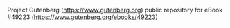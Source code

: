 Project Gutenberg (https://www.gutenberg.org) public repository for eBook #49223 (https://www.gutenberg.org/ebooks/49223)
